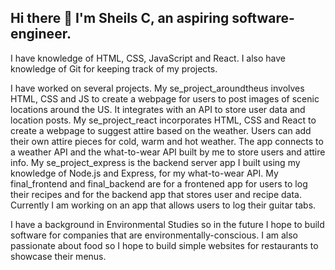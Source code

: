 ## Hi there 👋 I'm Sheils C, an aspiring software-engineer.

I have knowledge of HTML, CSS, JavaScript and React. I also have knowledge of Git for keeping track of my projects. 

I have worked on several projects. My se_project_aroundtheus involves HTML, CSS and JS to create a webpage for users to post images of scenic locations around the US. It integrates with an API to store user data and location posts. My se_project_react incorporates HTML, CSS and React to create a webpage to suggest attire based on the weather. Users can add their own attire pieces for cold, warm and hot weather. The app connects to a weather API and the what-to-wear API built by me to store users and attire info. My se_project_express is the backend server app I built using my knowledge of Node.js and Express, for my what-to-wear API. My final_frontend and final_backend are for a frontened app for users to log their recipes and for the backend app that stores user and recipe data. Currently I am working on an app that allows users to log their guitar tabs.  

I have a background in Environmental Studies so in the future I hope to build software for companies that are environmentally-conscious. 
I am also passionate about food so I hope to build simple websites for restaurants to showcase their menus.


